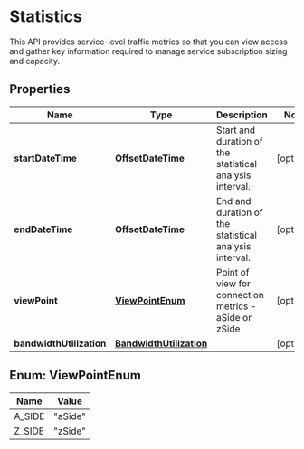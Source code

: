 

# Statistics

This API provides service-level traffic metrics so that you can view access and gather key information required to manage service subscription sizing and capacity.

## Properties

| Name | Type | Description | Notes |
|------------ | ------------- | ------------- | -------------|
|**startDateTime** | **OffsetDateTime** | Start and duration of the statistical analysis interval. |  [optional] |
|**endDateTime** | **OffsetDateTime** | End and duration of the statistical analysis interval. |  [optional] |
|**viewPoint** | [**ViewPointEnum**](#ViewPointEnum) | Point of view for connection metrics - aSide or zSide |  [optional] |
|**bandwidthUtilization** | [**BandwidthUtilization**](BandwidthUtilization.md) |  |  [optional] |



## Enum: ViewPointEnum

| Name | Value |
|---- | -----|
| A_SIDE | &quot;aSide&quot; |
| Z_SIDE | &quot;zSide&quot; |



